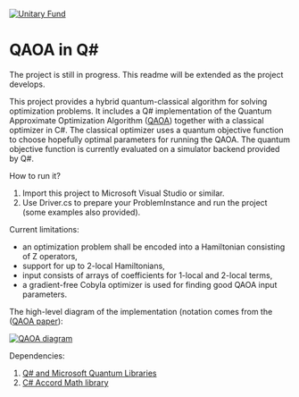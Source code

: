 [![Unitary Fund](https://img.shields.io/badge/Supported%20By-UNITARY%20FUND-brightgreen.svg?style=for-the-badge)](http://unitary.fund)

# QAOA in Q#

The project is still in progress. This readme will be extended as the project develops.

This project provides a hybrid quantum-classical algorithm for solving optimization problems. 
It includes a Q# implementation of the Quantum Approximate Optimization Algorithm ([QAOA](https://arxiv.org/abs/1411.4028)) together with a classical optimizer in C#.
The classical optimizer uses a quantum objective function to choose hopefully optimal parameters for running the QAOA.
The quantum objective function is currently evaluated on a simulator backend provided by Q#.

How to run it?
1) Import this project to Microsoft Visual Studio or similar.
2) Use Driver.cs to prepare your ProblemInstance and run the project (some examples also provided).

Current limitations:

- an optimization problem shall be encoded into a Hamiltonian consisting of Z operators,
- support for up to 2-local Hamiltonians,
- input consists of arrays of coefficients for 1-local and 2-local terms,
- a gradient-free Cobyla optimizer is used for finding good QAOA input parameters.

The high-level diagram of the implementation (notation comes from the ([QAOA paper](https://arxiv.org/abs/1411.4028)):

[![QAOA diagram](https://i.postimg.cc/sgryqr80/IMG-0202.jpg)](https://postimg.cc/XpQTBTnw)

Dependencies:

1) [Q# and Microsoft Quantum Libraries](https://docs.microsoft.com/en-us/quantum/language/)
2) [C# Accord Math library](http://accord-framework.net/docs/html/N_Accord_Math.htm)
